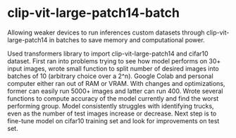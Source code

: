 # clip-vit-large-patch14-batch
Allowing weaker devices to run inferences custom datasets through clip-vit-large-patch14 in batches to save memory and computational power.

Used transformers library to import clip-vit-large-patch14 and cifar10 dataset. First ran into problems trying to see how model performs on 30+ input images, wrote small function to split number of desired images into batches of 10 (arbitrary choice over a 2^n). Google Colab and personal computer either ran out of RAM or VRAM. With changes and optimizations, former can easily run 5000+ images and latter can run 400. Wrote several functions to compute accuracy of the model currently and find the worst performing group. Model consistently struggles with identifying trucks, even as the number of test images increase or decrease. Next step is to fine-tune model on cifar10 training set and look for improvements on test set. 
